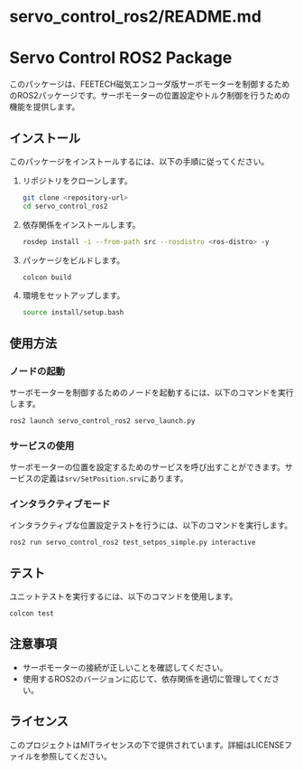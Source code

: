 # servo_control_ros2/README.md

# Servo Control ROS2 Package

このパッケージは、FEETECH磁気エンコーダ版サーボモーターを制御するためのROS2パッケージです。サーボモーターの位置設定やトルク制御を行うための機能を提供します。

## インストール

このパッケージをインストールするには、以下の手順に従ってください。

1. リポジトリをクローンします。

   ```bash
   git clone <repository-url>
   cd servo_control_ros2
   ```

2. 依存関係をインストールします。

   ```bash
   rosdep install -i --from-path src --rosdistro <ros-distro> -y
   ```

3. パッケージをビルドします。

   ```bash
   colcon build
   ```

4. 環境をセットアップします。

   ```bash
   source install/setup.bash
   ```

## 使用方法

### ノードの起動

サーボモーターを制御するためのノードを起動するには、以下のコマンドを実行します。

```bash
ros2 launch servo_control_ros2 servo_launch.py
```

### サービスの使用

サーボモーターの位置を設定するためのサービスを呼び出すことができます。サービスの定義は`srv/SetPosition.srv`にあります。

### インタラクティブモード

インタラクティブな位置設定テストを行うには、以下のコマンドを実行します。

```bash
ros2 run servo_control_ros2 test_setpos_simple.py interactive
```

## テスト

ユニットテストを実行するには、以下のコマンドを使用します。

```bash
colcon test
```

## 注意事項

- サーボモーターの接続が正しいことを確認してください。
- 使用するROS2のバージョンに応じて、依存関係を適切に管理してください。

## ライセンス

このプロジェクトはMITライセンスの下で提供されています。詳細はLICENSEファイルを参照してください。